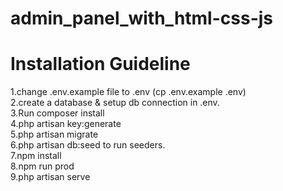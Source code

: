 # admin_panel_with_html-css-js
# Installation Guideline<br>
1.change .env.example file to .env (cp .env.example .env)<br>
2.create a database & setup db connection in .env.<br>
3.Run composer install<br>
4.php artisan key:generate<br>
5.php artisan migrate<br>
6.php artisan db:seed to run seeders.<br>
7.npm install<br>
8.npm run prod<br>
9.php artisan serve<br>
